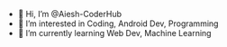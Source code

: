 - 👋 Hi, I’m @Aiesh-CoderHub
- 👀 I’m interested in Coding, Android Dev, Programming
- 🌱 I’m currently learning Web Dev, Machine Learning

<!---
Coder's Hub is a place where you can learn various concept related to programming for free. Coder's Hub is a beginner friendly place for you to start with your coding journey.  I will hold your hands and walk you through various concepts of programming in a very friendly manner. Make sure you subscribe to this channel for more free programming tutorials.
--->
